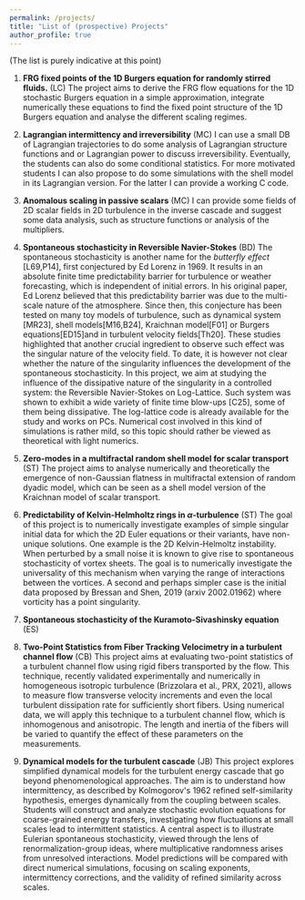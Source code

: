 ```yaml
---
permalink: /projects/
title: "List of (prospective) Projects"
author_profile: true
---
```


(The list is purely indicative at this point)
1. **FRG fixed points of the 1D Burgers equation for randomly stirred fluids.** (LC) The project aims to derive the FRG flow equations for the 1D stochastic Burgers equation in a simple approximation, integrate numerically these equations to find the fixed point structure of the 1D Burgers equation and analyse the different scaling regimes.


1. **Lagrangian intermittency and irreversibility**  (MC)
I can use a small DB of Lagrangian trajectories to do some analysis of
Lagrangian structure functions and or Lagrangian power to discuss
irreversibility.
Eventually, the students can also do some conditional statistics. For
more motivated students I can also propose to do some simulations with
the shell model in its Lagrangian version. For the latter I can
provide a working C code.
 
1. **Anomalous scaling in passive scalars** (MC)
I can provide some fields of 2D scalar fields in 2D turbulence in the
inverse cascade and suggest some data analysis, such as structure
functions or analysis of the multipliers. 

1. **Spontaneous stochasticity in Reversible Navier-Stokes** (BD)
The spontaneous stochasticity is another name for the *butterfly effect* [L69,P14], first conjectured by Ed Lorenz in 1969. It results in an absolute finite time predictability barrier for turbulence or weather forecasting, which is independent of initial errors. In his original paper, Ed Lorenz believed that this predictability barrier was due to the multi-scale nature of the atmosphere.
Since then, this conjecture has been tested on many toy models of turbulence, such as dynamical system [MR23], shell models[M16,B24], Kraichnan model[F01] or Burgers equations[ED15]and in turbulent velocity fields[Th20]. These studies highlighted that another crucial ingredient to observe such effect was the singular nature of the velocity field. To date, it is however not clear whether the nature of the singularity influences the development of the spontaneous stochasticity. In this project, we aim at studying the influence of the dissipative nature of the singularity in a controlled system: the Reversible Navier-Stokes on Log-Lattice. Such system was shown to exhibit a wide variety of finite time blow-ups [C25], some of them being dissipative.
The log-lattice code is already available for the study and works on PCs. Numerical cost involved in this kind of simulations is rather mild, so this topic should rather be viewed as theoretical with light numerics.

1. **Zero-modes in a multifractal random shell model for scalar transport** (ST)
The project aims to analyse numerically and theoretically the emergence of non-Gaussian flatness in multifractal extension of random dyadic model, which can be seen as a shell model version of the Kraichnan model of scalar transport.

1. **Predictability of Kelvin-Helmholtz rings in $\alpha$-turbulence** (ST)
The goal of this project is to numerically  investigate examples of simple singular initial data  for which the 2D Euler equations or their variants,  have non-unique solutions.
One example is the 2D Kelvin-Helmoltz instability. When perturbed by a small noise it is known to give rise to spontaneous stochasticity of vortex sheets. The goal is to numerically investigate the universality of this mechanism when varying the range of interactions between the vortices.
A second and perhaps simpler case is the initial data proposed by Bressan and Shen, 2019 (arxiv 2002.01962) where   vorticity has a point singularity.

1. **Spontaneous stochasticity of the Kuramoto-Sivashinsky equation**  (ES)

1. **Two-Point Statistics from Fiber Tracking Velocimetry in a turbulent channel flow** (CB)
This project aims at evaluating two-point statistics of a turbulent channel flow using rigid fibers transported by the flow. This technique, recently validated experimentally and numerically in homogeneous isotropic turbulence (Brizzolara et al., PRX, 2021), allows to measure flow transverse velocity increments and even the local turbulent dissipation rate for sufficiently short fibers. Using numerical data, we will apply this technique to a turbulent channel flow, which is inhomogenous and anisotropic. The length and inertia of the fibers will be varied to quantify the effect of these parameters on the measurements.

1. **Dynamical models for the turbulent cascade** (JB)
This project explores simplified dynamical models for the turbulent energy cascade that go beyond phenomenological approaches. The aim is to understand how intermittency, as described by Kolmogorov's 1962 refined self-similarity hypothesis, emerges dynamically from the coupling between scales. Students will construct and analyze stochastic evolution equations for coarse-grained energy transfers, investigating how fluctuations at small scales lead to intermittent statistics. A central aspect is to illustrate Eulerian spontaneous stochasticity, viewed through the lens of renormalization-group ideas, where multiplicative randomness arises from unresolved interactions. Model predictions will be compared with direct numerical simulations, focusing on scaling exponents, intermittency corrections, and the validity of refined similarity across scales.


